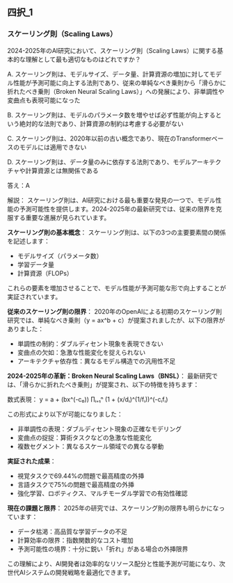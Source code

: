## 四択_1
### スケーリング則（Scaling Laws）
2024-2025年のAI研究において、スケーリング則（Scaling Laws）に関する基本的な理解として最も適切なものはどれですか？

A. スケーリング則は、モデルサイズ、データ量、計算資源の増加に対してモデル性能が予測可能に向上する法則であり、従来の単純なべき乗則から「滑らかに折れたべき乗則（Broken Neural Scaling Laws）」への発展により、非単調性や変曲点も表現可能になった

B. スケーリング則は、モデルのパラメータ数を増やせば必ず性能が向上するという絶対的な法則であり、計算資源の制約は考慮する必要がない

C. スケーリング則は、2020年以前の古い概念であり、現在のTransformerベースのモデルには適用できない

D. スケーリング則は、データ量のみに依存する法則であり、モデルアーキテクチャや計算資源とは無関係である

答え：A

解説：
スケーリング則は、AI研究における最も重要な発見の一つで、モデル性能の予測可能性を提供します。2024-2025年の最新研究では、従来の限界を克服する重要な進展が見られています。

**スケーリング則の基本概念**：
スケーリング則は、以下の3つの主要要素間の関係を記述します：
- モデルサイズ（パラメータ数）
- 学習データ量
- 計算資源（FLOPs）

これらの要素を増加させることで、モデル性能が予測可能な形で向上することが実証されています。

**従来のスケーリング則の限界**：
2020年のOpenAIによる初期のスケーリング則研究では、単純なべき乗則（y = ax^b + c）が提案されましたが、以下の限界がありました：
- 単調性の制約：ダブルディセント現象を表現できない
- 変曲点の欠如：急激な性能変化を捉えられない
- アーキテクチャ依存性：異なるモデル構造での汎用性不足

**2024-2025年の革新：Broken Neural Scaling Laws（BNSL）**：
最新研究では、「滑らかに折れたべき乗則」が提案され、以下の特徴を持ちます：

数式表現：
y = a + (bx^(-c₀)) ∏ᵢ₌₁ⁿ (1 + (x/dᵢ)^(1/fᵢ))^(-cᵢfᵢ)

この形式により以下が可能になりました：
- 非単調性の表現：ダブルディセント現象の正確なモデリング
- 変曲点の捉捉：算術タスクなどの急激な性能変化
- 複数セグメント：異なるスケール領域での異なる挙動

**実証された成果**：
- 視覚タスクで69.44%の問題で最高精度の外挿
- 言語タスクで75%の問題で最高精度の外挿
- 強化学習、ロボティクス、マルチモーダル学習での有効性確認

**現在の課題と限界**：
2025年の研究では、スケーリング則の限界も明らかになっています：
- データ枯渇：高品質な学習データの不足
- 計算効率の限界：指数関数的なコスト増加
- 予測可能性の境界：十分に鋭い「折れ」がある場合の外挿限界

この理解により、AI開発者は効率的なリソース配分と性能予測が可能になり、次世代AIシステムの開発戦略を最適化できます。 